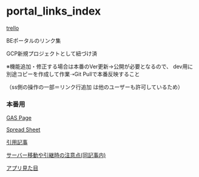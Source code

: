 # portal_links_index

[trello](https://trello.com/c/kVCOmn16/10-%E5%95%8F%E3%81%84%E5%90%88%E3%82%8F%E3%81%9B%E3%81%AE%E5%89%8A%E6%B8%9B%E3%81%AB%E3%81%A4%E3%81%84%E3%81%A6%E8%80%83%E3%81%88%E3%82%8B)

BEポータルのリンク集

GCP新規プロジェクトとして紐づけ済

※機能追加・修正する場合は本番のVer更新→公開が必要となるので、
dev用に別途コピーを作成して作業➝Git Pullで本番反映すること

（ss側の操作の一部＝リンク行追加   は他のユーザーも許可しているため）


### 本番用
[GAS Page](https://script.google.com/d/1yV3Yu8V6DQXQNvpSDpqBhunPwaARM5hjlcd9br5Awg_FDhDS8XdjMKlY/edit?mid=ACjPJvF8ge4_hAUhLteCkubVS9RTVllu75MdQhqYtB9fR7fNenmNe0xThDaFSStxFIFLFYEd8rIHEh1kS0vKuI9uwdJpTrs6WhUyNBK7leem_ANeCi_F3zDbpW9feKwX02UbeqJeJmovUpY&uiv=2)

[Spread Sheet](https://docs.google.com/spreadsheets/d/1DhtszhxlhgJtfdl3ER3A_9ZVqLUTDHg8wyycpZOSVjM/edit#gid=0)


[引用記事](https://officeforest.org/wp/%E4%BD%9C%E6%88%90%E3%82%A2%E3%83%97%E3%83%AA/%E3%83%AA%E3%83%B3%E3%82%AF%E9%9B%86%E4%BD%9C%E6%88%90%E3%82%B9%E3%82%AF%E3%83%AA%E3%83%97%E3%83%88/)

[サーバー移動や引継時の注意点(同記事内)](https://officeforest.org/wp/%E4%BD%9C%E6%88%90%E3%82%A2%E3%83%97%E3%83%AA/%E3%83%AA%E3%83%B3%E3%82%AF%E9%9B%86%E4%BD%9C%E6%88%90%E3%82%B9%E3%82%AF%E3%83%AA%E3%83%97%E3%83%88/)

[アプリ見た目](https://sites.google.com/view/mushroom-world/%E5%9F%8B%E3%82%81%E8%BE%BC%E3%81%BF%E3%81%82%E3%82%8C%E3%81%93%E3%82%8C/gas%E3%82%A2%E3%83%97%E3%83%AA?authuser=0)
